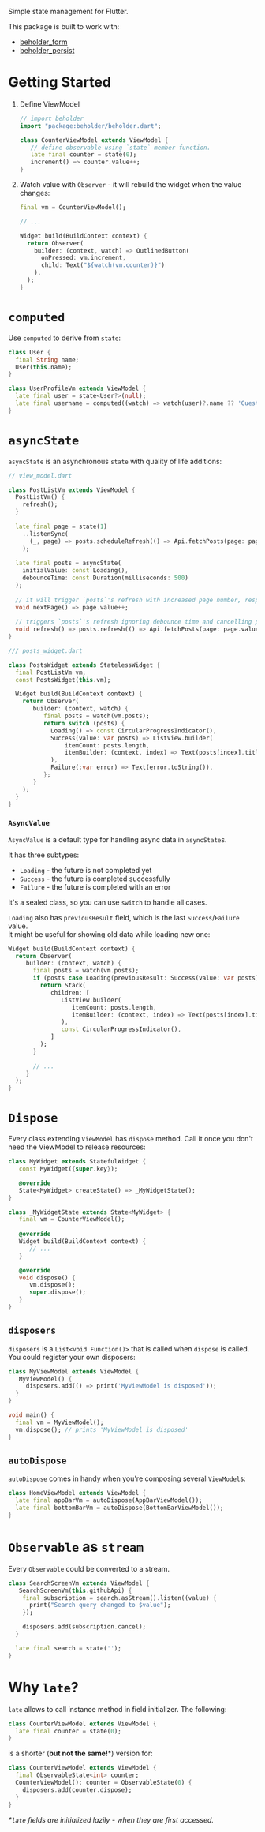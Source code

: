 Simple state management for Flutter.

This package is built to work with:
- [beholder_form](https://pub.dev/packages/beholder_form)
- [beholder_persist](https://pub.dev/packages/beholder_persist)

# Getting Started
1. Define ViewModel
    ```dart
    // import beholder 
    import "package:beholder/beholder.dart"; 
    
    class CounterViewModel extends ViewModel {
       // define observable using `state` member function.
       late final counter = state(0);
       increment() => counter.value++;
    }
    ```
2. Watch value with `Observer` - it will rebuild the widget when the value changes:
    ```dart
   final vm = CounterViewModel();
   
   // ...
   
   Widget build(BuildContext context) {
      return Observer(
        builder: (context, watch) => OutlinedButton(
          onPressed: vm.increment,
          child: Text("${watch(vm.counter)}")
        ),
      );
   }
    ```

# `computed`
Use `computed` to derive from `state`:

```dart
class User {
  final String name;
  User(this.name);
}

class UserProfileVm extends ViewModel {
  late final user = state<User?>(null);
  late final username = computed((watch) => watch(user)?.name ?? 'Guest');
}
```

# `asyncState`
`asyncState` is an asynchronous `state` with quality of life additions:
```dart
// view_model.dart

class PostListVm extends ViewModel {
  PostListVm() {
    refresh();
  }
  
  late final page = state(1)
    ..listenSync(
      (_, page) => posts.scheduleRefresh(() => Api.fetchPosts(page: page))
    );
  
  late final posts = asyncState(
    initialValue: const Loading(), 
    debounceTime: const Duration(milliseconds: 500)
  );
  
  // it will trigger `posts`'s refresh with increased page number, respecting debounceTime
  void nextPage() => page.value++;
  
  // triggers `posts`'s refresh ignoring debounce time and cancelling previous refresh
  void refresh() => posts.refresh(() => Api.fetchPosts(page: page.value));
}
```
```dart
/// posts_widget.dart

class PostsWidget extends StatelessWidget {
  final PostListVm vm;
  const PostsWidget(this.vm);

  Widget build(BuildContext context) {
    return Observer(
       builder: (context, watch) {
          final posts = watch(vm.posts);
          return switch (posts) {
            Loading() => const CircularProgressIndicator(),
            Success(value: var posts) => ListView.builder(
                itemCount: posts.length,
                itemBuilder: (context, index) => Text(posts[index].title),
            ),
            Failure(:var error) => Text(error.toString()),
          };
       }
    );
  }
}
```
### `AsyncValue`
`AsyncValue` is a default type for handling async data in `asyncState`s.

It has three subtypes:
- `Loading` - the future is not completed yet
- `Success` - the future is completed successfully
- `Failure` - the future is completed with an error

It's a sealed class, so you can use `switch` to handle all cases.

`Loading` also has `previousResult` field, which is the last `Success`/`Failure` value. </br>
It might be useful for showing old data while loading new one:
```dart
Widget build(BuildContext context) {
  return Observer(
     builder: (context, watch) {
       final posts = watch(vm.posts);
       if (posts case Loading(previousResult: Success(value: var posts))) {
         return Stack(
            children: [
               ListView.builder(
                  itemCount: posts.length,
                  itemBuilder: (context, index) => Text(posts[index].title),
               ),
               const CircularProgressIndicator(),
            ]
         );
       }
       
       // ...
     }
  );
}
```


# `Dispose`
Every class extending `ViewModel` has `dispose` method. 
Call it once you don't need the ViewModel to release resources:

```dart
class MyWidget extends StatefulWidget {
   const MyWidget({super.key});

   @override
   State<MyWidget> createState() => _MyWidgetState();
}

class _MyWidgetState extends State<MyWidget> {
   final vm = CounterViewModel();
   
   @override
   Widget build(BuildContext context) {
      // ...
   }

   @override
   void dispose() {
      vm.dispose();
      super.dispose();
   }
}
```

## `disposers`
`disposers` is a `List<void Function()>` that is called when `dispose` is called.
You could register your own disposers:
```dart
class MyViewModel extends ViewModel {
   MyViewModel() {
     disposers.add(() => print('MyViewModel is disposed'));
  }
}

void main() {
  final vm = MyViewModel();
  vm.dispose(); // prints 'MyViewModel is disposed'
}
```

## `autoDispose`
`autoDispose` comes in handy when you're composing several `ViewModel`s:

```dart
class HomeViewModel extends ViewModel {
  late final appBarVm = autoDispose(AppBarViewModel());
  late final bottomBarVm = autoDispose(BottomBarViewModel());
}
```

# `Observable` as `stream`
Every `Observable` could be converted to a stream.

```dart
class SearchScreenVm extends ViewModel {
   SearchScreenVm(this.githubApi) {
    final subscription = search.asStream().listen((value) {
      print("Search query changed to $value");
    });

    disposers.add(subscription.cancel);
  }

  late final search = state('');
}
```

# Why `late`?
`late` allows to call instance method in field initializer.
The following:
```dart
class CounterViewModel extends ViewModel {
  late final counter = state(0);
}
```
is a shorter (**but not the same!***) version for:
```dart
class CounterViewModel extends ViewModel {
  final ObservableState<int> counter;
  CounterViewModel(): counter = ObservableState(0) {
    disposers.add(counter.dispose);
  }
}

```
*\*`late` fields are initialized *lazily* - when they are first accessed.*
